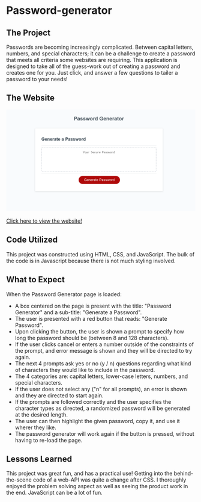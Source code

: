 # Password-generator

## The Project

Passwords are becoming increasingly complicated. Between capital letters, numbers, and special characters; it can be a challenge to create a password that meets all criteria some websites are requiring. This application is designed to take all of the guess-work out of creating a password and creates one for you. Just click, and answer a few questions to tailer a password to your needs!

## The Website

<p align="center">
<img src="Assets\Images\password-generator.png" alt="Password Generator Website">
<p>

<a href="https://treyjewett.github.io/Password-generator/" target="_blank">Click here to view the website!</a>

## Code Utilized

This project was constructed using HTML, CSS, and JavaScript. The bulk of the code is in Javascript because there is not much styling involved.

## What to Expect

When the Password Generator page is loaded:
- A box centered on the page is present with the title: "Password Generator" and a sub-title: "Generate a Password".
- The user is presented with a red button that reads: "Generate Password".
- Upon clicking the button, the user is shown a prompt to specify how long the password should be (between 8 and 128 characters).
- If the user clicks cancel or enters a number outside of the constraints of the prompt, and error message is shown and they will be directed to try again.
- The next 4 prompts ask yes or no (y / n) questions regarding what kind of characters they would like to include in the password.
- The 4 categories are: capital letters, lower-case letters, numbers, and special characters.
- If the user does not select any ("n" for all prompts), an error is shown and they are directed to start again.
- If the prompts are followed correctly and the user specifies the character types as directed, a randomized password will be generated at the desired length.
- The user can then highlight the given password, copy it, and use it wherer they like.
- The password generator will work again if the button is pressed, without having to re-load the page.

## Lessons Learned

This project was great fun, and has a practical use! Getting into the behind-the-scene code of a web-API was quite a change after CSS. I thoroughly enjoyed the problem solving aspect as well as seeing the product work in the end. JavaScript can be a lot of fun.
